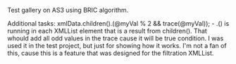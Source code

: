 Test gallery on AS3 using BRIC algorithm.

Additional tasks:
xmlData.children().(@myVal % 2 && trace(@myVal)); - .() is running in each XMLList element that is a result from children(). That whould add all odd values in the trace cause it will be true condition. I was used it in the test project, but just for showing how it works. I'm not a fan of this, cause this is a feature that was designed for the filtration XMLList.
